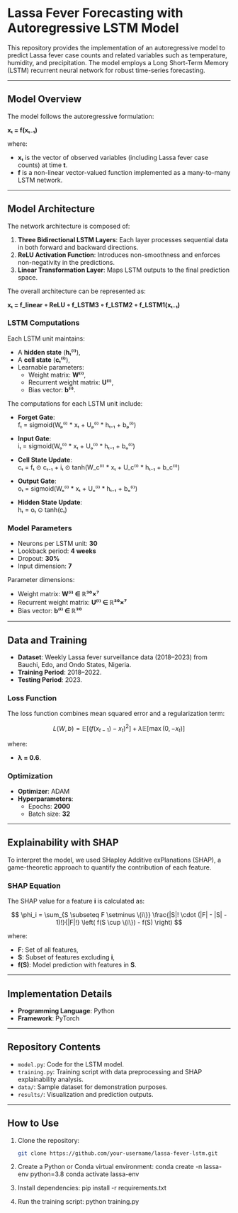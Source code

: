 # Lassa Fever Forecasting with Autoregressive LSTM Model

This repository provides the implementation of an autoregressive model to predict Lassa fever case counts and related variables such as temperature, humidity, and precipitation. The model employs a Long Short-Term Memory (LSTM) recurrent neural network for robust time-series forecasting.

---

## Model Overview

The model follows the autoregressive formulation:

**xₜ = f(xₜ₋₁)**

where:
- **xₜ** is the vector of observed variables (including Lassa fever case counts) at time **t**.
- **f** is a non-linear vector-valued function implemented as a many-to-many LSTM network.

---

## Model Architecture

The network architecture is composed of:
1. **Three Bidirectional LSTM Layers**: Each layer processes sequential data in both forward and backward directions.
2. **ReLU Activation Function**: Introduces non-smoothness and enforces non-negativity in the predictions.
3. **Linear Transformation Layer**: Maps LSTM outputs to the final prediction space.

The overall architecture can be represented as:

**xₜ = f_linear ∘ ReLU ∘ f_LSTM3 ∘ f_LSTM2 ∘ f_LSTM1(xₜ₋₁)**

### LSTM Computations
Each LSTM unit maintains:
- A **hidden state** (**hₜ⁽ⁱ⁾**),
- A **cell state** (**cₜ⁽ⁱ⁾**),
- Learnable parameters:
  - Weight matrix: **W⁽ⁱ⁾**,
  - Recurrent weight matrix: **U⁽ⁱ⁾**,
  - Bias vector: **b⁽ⁱ⁾**.

The computations for each LSTM unit include:
- **Forget Gate**:  
  fₜ = sigmoid(Wₚ⁽ⁱ⁾ * xₜ + Uₚ⁽ⁱ⁾ * hₜ₋₁ + bₚ⁽ⁱ⁾)

- **Input Gate**:  
  iₜ = sigmoid(Wₒ⁽ⁱ⁾ * xₜ + Uₒ⁽ⁱ⁾ * hₜ₋₁ + bₒ⁽ⁱ⁾)

- **Cell State Update**:  
  cₜ = fₜ ⊙ cₜ₋₁ + iₜ ⊙ tanh(W_c⁽ⁱ⁾ * xₜ + U_c⁽ⁱ⁾ * hₜ₋₁ + b_c⁽ⁱ⁾)

- **Output Gate**:  
  oₜ = sigmoid(Wₒ⁽ⁱ⁾ * xₜ + Uₒ⁽ⁱ⁾ * hₜ₋₁ + bₒ⁽ⁱ⁾)

- **Hidden State Update**:  
  hₜ = oₜ ⊙ tanh(cₜ)

### Model Parameters
- Neurons per LSTM unit: **30**
- Lookback period: **4 weeks**
- Dropout: **30%**
- Input dimension: **7**

Parameter dimensions:
- Weight matrix: **W⁽ⁱ⁾ ∈ ℝ³⁰×⁷**
- Recurrent weight matrix: **U⁽ⁱ⁾ ∈ ℝ³⁰×⁷**
- Bias vector: **b⁽ⁱ⁾ ∈ ℝ³⁰**

---

## Data and Training

- **Dataset**: Weekly Lassa fever surveillance data (2018–2023) from Bauchi, Edo, and Ondo States, Nigeria.
- **Training Period**: 2018–2022.
- **Testing Period**: 2023.

### Loss Function
The loss function combines mean squared error and a regularization term:

$$
L(W, b) = \mathbb{E}[(f(x_{t-1}) - x_t)^2] + \lambda \mathbb{E}[\max(0, -x_t)]
$$


where:
- **λ = 0.6**.

### Optimization
- **Optimizer**: ADAM
- **Hyperparameters**:
  - Epochs: **2000**
  - Batch size: **32**

---

## Explainability with SHAP

To interpret the model, we used SHapley Additive exPlanations (SHAP), a game-theoretic approach to quantify the contribution of each feature.

### SHAP Equation
The SHAP value for a feature **i** is calculated as:

$$
\phi_i = \sum_{S \subseteq F \setminus \{i\}} \frac{|S|! \cdot (|F| - |S| - 1)!}{|F|!} \left( f(S \cup \{i\}) - f(S) \right)
$$


where:
- **F**: Set of all features,
- **S**: Subset of features excluding **i**,
- **f(S)**: Model prediction with features in **S**.

---

## Implementation Details

- **Programming Language**: Python
- **Framework**: PyTorch

---

## Repository Contents

- `model.py`: Code for the LSTM model.
- `training.py`: Training script with data preprocessing and SHAP explainability analysis.
- `data/`: Sample dataset for demonstration purposes.
- `results/`: Visualization and prediction outputs.

---

## How to Use

1. Clone the repository:
   ```bash
   git clone https://github.com/your-username/lassa-fever-lstm.git
2. Create a Python or Conda virtual environment:
   conda create -n lassa-env python=3.8
   conda activate lassa-env

4. Install dependencies:
   pip install -r requirements.txt

6. Run the training script:
   python training.py
